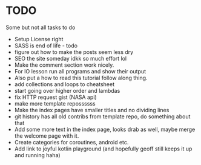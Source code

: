 # TODO

Some but not all tasks to do

* Setup License right
* SASS is end of life - todo
* figure out how to make the posts seem less dry
* SEO the site someday idkk so much effort lol 
* Make the comment section work nicely. 
* For IO lesson run all programs and show their output
* Also put a how to read this tutorial follow along thing. 
* add collections and loops to cheatsheet
* start going over higher order and lambdas
* fix HTTP request gist (NASA api)
* make more template repossssss
* Make the index pages have smaller titles and no dividing lines
* git history has all old contribs from template repo, do something about that
* Add some more text in the index page, looks drab as well, maybe merge the welcome page with it. 
* Create categories for coroutines, android etc. 
* Add link to joyful kotlin playground (and hopefully geoff still keeps it up and running haha)

